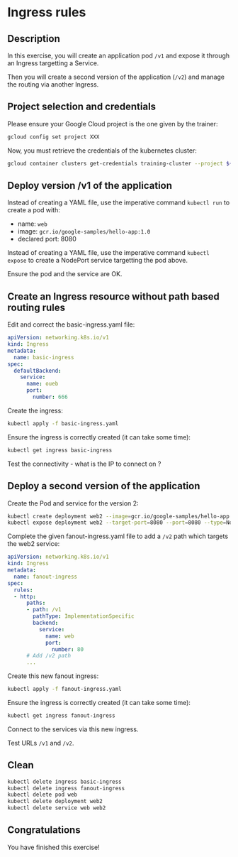 # Ingress rules

<walkthrough-tutorial-duration duration="30.0"></walkthrough-tutorial-duration>

## Description

In this exercise, you will create an application pod `/v1` and expose it through an Ingress targetting a Service.

Then you will create a second version of the application (`/v2`) and manage the routing via another Ingress.

## Project selection and credentials

Please ensure your Google Cloud project is the one given by the trainer:

```sh
gcloud config set project XXX 
```

Now, you must retrieve the credentials of the kubernetes cluster:

```sh
gcloud container clusters get-credentials training-cluster --project ${GOOGLE_CLOUD_PROJECT} --zone europe-west1-b
```

## Deploy version /v1 of the application

Instead of creating a YAML file, use the imperative command `kubectl run` to create a pod with:

* name: `web`
* image: `gcr.io/google-samples/hello-app:1.0`
* declared port: 8080

Instead of creating a YAML file, use the imperative command `kubectl expose` to create a NodePort service targetting the pod above.

Ensure the pod and the service are OK.

## Create an Ingress resource without path based routing rules

Edit and correct the <walkthrough-editor-open-file filePath="basic-ingress.yaml">basic-ingress.yaml</walkthrough-editor-open-file> file:

```yaml
apiVersion: networking.k8s.io/v1
kind: Ingress
metadata:
  name: basic-ingress
spec:
  defaultBackend:
    service:
      name: oueb
      port:
        number: 666
```

Create the ingress:

```sh
kubectl apply -f basic-ingress.yaml
```

Ensure the ingress is correctly created (it can take some time):

```sh
kubectl get ingress basic-ingress
```

Test the connectivity - what is the IP to connect on ?

## Deploy a second version of the application

Create the Pod and service for the version 2:

```sh
kubectl create deployment web2 --image=gcr.io/google-samples/hello-app:2.0 --port=8080
kubectl expose deployment web2 --target-port=8080 --port=8080 --type=NodePort
```

Complete the given <walkthrough-editor-open-file filePath="fanout-ingress.yaml">fanout-ingress.yaml</walkthrough-editor-open-file> file to add a `/v2` path which targets the web2 service:

```yaml
apiVersion: networking.k8s.io/v1
kind: Ingress
metadata:
  name: fanout-ingress
spec:
  rules:
  - http:
      paths:
      - path: /v1
        pathType: ImplementationSpecific
        backend:
          service:
            name: web
            port:
              number: 80
      # Add /v2 path
      ...
```

Create this new fanout ingress:

```sh
kubectl apply -f fanout-ingress.yaml
```

Ensure the ingress is correctly created (it can take some time):

```sh
kubectl get ingress fanout-ingress
```

Connect to the services via this new ingress.

Test URLs `/v1` and `/v2`.

## Clean

```sh
kubectl delete ingress basic-ingress
kubectl delete ingress fanout-ingress
kubectl delete pod web
kubectl delete deployment web2
kubectl delete service web web2
```

## Congratulations

You have finished this exercise!

<walkthrough-conclusion-trophy></walkthrough-conclusion-trophy>
